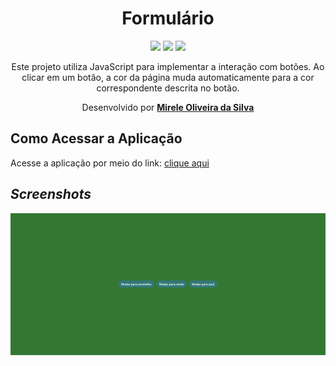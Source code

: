 <div align="center">
  <h1>Formulário</h1>
    <img src="http://img.shields.io/static/v1?label=CSS3&message=ES6&color=yellow&style=for-the-badge&logo=CSS3"/>
    <img src="http://img.shields.io/static/v1?label=HTML5&message=ES6&color=yellow&style=for-the-badge&logo=HTML5"/>
    <img src="http://img.shields.io/static/v1?label=LICENSE-MIT&message=ES6&color=yellow&style=for-the-badge&logo=LICENSE-MIT"/> 
    <br>
<p>Este projeto utiliza JavaScript para implementar a interação com botões. Ao clicar em um botão, a cor da página muda automaticamente para a cor correspondente descrita no botão.</p>
<p>Desenvolvido por <a target="_blank" rel="external" href="https://github.com/MegMinnie/"><strong>Mirele Oliveira da Silva</strong></a>
 </p></p>
 </div>

 <div align="left">
  
  ## Como Acessar a Aplicação
<p>Acesse a aplicação por meio do link: <a href="https://megminnie.github.io/Testando-JavaScript/">clique aqui</a></p>

## *Screenshots*
  ![Tela](assets/tela.png)
</div>
